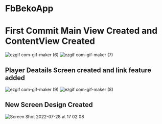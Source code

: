 # FbBekoApp

# First Commit Main View Created and ContentView Created 
![ezgif com-gif-maker (6)](https://user-images.githubusercontent.com/41589534/181508406-dda3fbd9-9417-45c9-82c1-3351cc52d8a5.gif)  ![ezgif com-gif-maker (7)](https://user-images.githubusercontent.com/41589534/181508444-9c2a99ca-252f-4910-a5b1-e917b11f0cb9.gif)

## Player Deatails Screen created and link feature added 
![ezgif com-gif-maker (9)](https://user-images.githubusercontent.com/41589534/181508707-b5fc8fc1-a268-4194-aec8-2d43ce7e5a03.gif)
![ezgif com-gif-maker (8)](https://user-images.githubusercontent.com/41589534/181508829-248a16f0-7778-4289-9f25-8398d79a2cc9.gif)

## New Screen Design Created 
![Screen Shot 2022-07-28 at 17 02 08](https://user-images.githubusercontent.com/41589534/181524956-033e105c-415e-4c3e-9538-9467acecac24.png)
